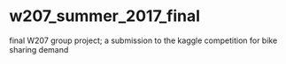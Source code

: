 # w207_summer_2017_final
final W207 group project; a submission to the kaggle competition for bike sharing demand

